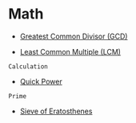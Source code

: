 # Math

* [Greatest Common Divisor (GCD)](gcd/gcd.md)

* [Least Common Multiple (LCM)](lcm/lcm.md)

`Calculation`

* [Quick Power](calculation/quick_power.md)

`Prime`

* [Sieve of Eratosthenes](prime/sieveOfEratosthenes/sieve_of_eratosthenes.md)